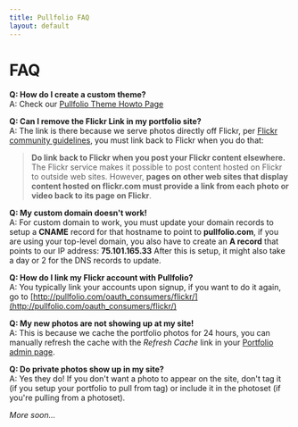 ```yaml
---
title: Pullfolio FAQ
layout: default
---
```


FAQ
===

**Q: How do I create a custom theme?**  
A: Check our [Pullfolio Theme Howto Page](/theme-howto.html)

**Q: Can I remove the Flickr Link in my portfolio site?**  
A: The link is there because we serve photos directly off Flickr, per [Flickr community guidelines](http://www.flickr.com/guidelines.gne), you must link back to Flickr when you do that:
> **Do link back to Flickr when you post your Flickr content elsewhere.**  
> The Flickr service makes it possible to post content hosted on Flickr to outside web sites. However, **pages on other web sites that display content hosted on flickr.com must provide a link from each photo or video back to its page on Flickr**.

**Q: My custom domain doesn't work!**  
A: For custom domain to work, you must update your domain records to setup a **CNAME** record for that hostname to point to **pullfolio.com**, if you are using your top-level domain, you also have to create an **A record** that points to our IP address: **75.101.165.33** After this is setup, it might also take a day or 2 for the DNS records to update.

**Q: How do I link my Flickr account with Pullfolio?**  
A: You typically link your accounts upon signup, if you want to do it again, go to [http://pullfolio.com/oauth_consumers/flickr/](http://pullfolio.com/oauth_consumers/flickr/)

**Q: My new photos are not showing up at my site!**  
A: This is because we cache the portfolio photos for 24 hours, you can manually refresh the cache with the *Refresh Cache* link in your [Portfolio admin page](http://pullfolio.com/portfolios/admin).

**Q: Do private photos show up in my site?**  
A: Yes they do! If you don't want a photo to appear on the site, don't tag it (if you setup your portfolio to pull from tag) or include it in the photoset (if you're pulling from a photoset).


_More soon..._